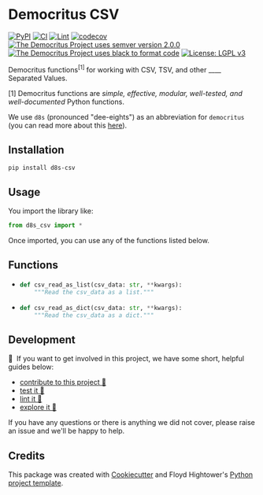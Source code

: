 # Democritus CSV

[![PyPI](https://img.shields.io/pypi/v/d8s-csv.svg)](https://pypi.python.org/pypi/d8s-csv)
[![CI](https://github.com/democritus-project/d8s-csv/workflows/CI/badge.svg)](https://github.com/democritus-project/d8s-csv/actions)
[![Lint](https://github.com/democritus-project/d8s-csv/workflows/Lint/badge.svg)](https://github.com/democritus-project/d8s-csv/actions)
[![codecov](https://codecov.io/gh/democritus-project/d8s-csv/branch/main/graph/badge.svg?token=V0WOIXRGMM)](https://codecov.io/gh/democritus-project/d8s-csv)
[![The Democritus Project uses semver version 2.0.0](https://img.shields.io/badge/-semver%20v2.0.0-22bfda)](https://semver.org/spec/v2.0.0.html)
[![The Democritus Project uses black to format code](https://img.shields.io/badge/code%20style-black-000000.svg)](https://github.com/psf/black)
[![License: LGPL v3](https://img.shields.io/badge/License-LGPL%20v3-blue.svg)](https://choosealicense.com/licenses/lgpl-3.0/)

Democritus functions<sup>[1]</sup> for working with CSV, TSV, and other ____ Separated Values.

[1] Democritus functions are <i>simple, effective, modular, well-tested, and well-documented</i> Python functions.

We use `d8s` (pronounced "dee-eights") as an abbreviation for `democritus` (you can read more about this [here](https://github.com/democritus-project/roadmap#what-is-d8s)).

## Installation

```
pip install d8s-csv
```

## Usage

You import the library like:

```python
from d8s_csv import *
```

Once imported, you can use any of the functions listed below.

## Functions

  - ```python
    def csv_read_as_list(csv_data: str, **kwargs):
        """Read the csv_data as a list."""
    ```
  - ```python
    def csv_read_as_dict(csv_data: str, **kwargs):
        """Read the csv_data as a dict."""
    ```

## Development

👋 &nbsp;If you want to get involved in this project, we have some short, helpful guides below:

- [contribute to this project 🥇][contributing]
- [test it 🧪][local-dev]
- [lint it 🧹][local-dev]
- [explore it 🔭][local-dev]

If you have any questions or there is anything we did not cover, please raise an issue and we'll be happy to help.

## Credits

This package was created with [Cookiecutter](https://github.com/audreyr/cookiecutter) and Floyd Hightower's [Python project template](https://github.com/fhightower-templates/python-project-template).

[contributing]: https://github.com/democritus-project/.github/blob/main/CONTRIBUTING.md#contributing-a-pr-
[local-dev]: https://github.com/democritus-project/.github/blob/main/CONTRIBUTING.md#local-development-

